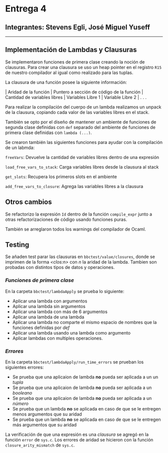 # Entrega 4

## Integrantes: Stevens Egli, José Miguel Yuseff

---

## Implementación de Lambdas y Clausuras 

Se implementaron funciones de primera clase creando la noción de clausuras. Para crear una clausura se uso un heap pointer en el registro `R15` de nuestro compilador al igual como realizado para las tuplas. 

La clausura de una función posee la siguiente información:

| Aridad de la función | Puntero a sección de código de la función | Cantidad de variables libres | Variables Libre 1 | Variable Libre 2 | . . . 


Para realizar la compilación del cuerpo de un lambda realizamos un unpack de la clausura, copiando cada valor de las variables libres en el stack.

También se opto por el diseño de mantener un ambiente de funciones de segunda clase definidas con `def` separado del ambiente de funciones de primera clase definidas con `lambda (...)`.

Se crearon también las siguientes funciones para ayudar con la compilación de un labmda:

```freeVars```: Devuelve la cantidad de variables libres dentro de una expresión

```load_free_vars_to_stack```: Carga variables libres desde la clausura al stack

```get_slots```: Recupera los primeros slots en el ambiente

```add_free_vars_to_closure```: Agrega las variables libres a la clausura


## Otros cambios

Se refactorizo la expresión `Id` dentro de la función `compile_expr` junto a otras refactorizaciones de código usando funciones puras.

También se arreglaron todos los warnings del compilador de Ocaml.


## Testing

Se añaden test parar las clausuras en `bbctest/value/closures`, donde se imprimen de la forma *\<clos:n\>* con *n* la aridad de la lambda. Tambien son probadas con distintos tipos de datos y operaciones.

### *Funciones de primera clase*
En la carpeta `bbctest/lambdaApply` se prueba lo siguiente:
- Aplicar una lambda con argumentos
- Aplicar una lambda sin argumentos
- Aplicar una lambda con más de 6 argumentos
- Aplicar una lambda de una lambda
- Aplicar una lambda no comparte el mismo espacio de nombres que la funciones definidas por *def*
- Aplicar una lambda usando una lambda como argumento
- Aplicar lambdas con multiples operaciones.

### *Errores*
En la carpeta `bbctest/lambdaApply/run_time_errors` se prueban los siguientes errores:

- Se prueba que una aplicaion de lambda **no** pueda ser aplicada a un un *tupla*
- Se prueba que una aplicaion de lambda **no** pueda ser aplicada a un *booleano*
- Se prueba que una aplicaion de lambda **no** pueda ser aplicada a un *número*
- Se prueba que un lambda **no**  se aplicada en caso de que se le entregen menos argumentos que su aridad 
- Se prueba que un lambda **no** se aplicada en caso de que se le entregen más argumentos que su aridad 

La verificación de que una expresión es una *clausura* se agregó en la función `error` de `sys.c`. Los errores de aridad se hicieron con la función `closure_arity_mismatch` de `sys.c`.
